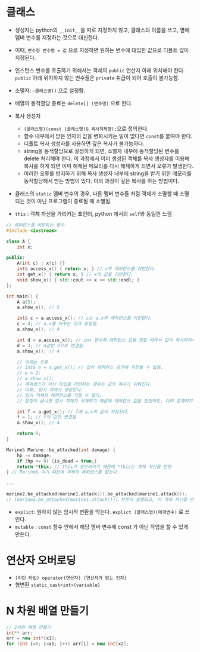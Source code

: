 # 클래스

* 생성자는 python의 `__init__`을 따로 지정하지 않고, 클래스의 이름을 쓰고, 옆에 멤버 변수를 지정하는 것으로 대신한다.
* 이때, `변수형 변수명 = 값` 으로 지정하면 원하는 변수에 대입한 값으로 디폴트 값이 지정된다.

* 인스턴스 변수를 호출하기 위해서는 객체의 `public` 연산자 아래 위치해야 한다. `public` 아래 위치하지 않는 변수들은 `private` 취급이 되어 호출이 불가능함.

* 소멸자: `~클래스명()` 으로 설정함.
* 배열의 동적할당 종료는 `delete[] (변수명)` 으로 한다.
* 복사 생성자
  * `(클래스명)(const (클래스명)& 복사객체명);`으로 정의한다.
  * 함수 내부에서 받은 인자의 값을 변화시키는 일이 없다면 `const`를 붙여야 한다.
  * 디폴트 복사 생성자를 사용하면 깊은 복사가 불가능하다.
  * string을 동적할당으로 설정하게 되면, 소멸자 내부에 동적할당된 변수를 delete 처리해야 한다. 이 과정에서 이미 생성된 객체를 복사 생성자를 이용해 복사를 하게 되면 이미 해제된 메모리를 다시 해제하게 되면서 오류가 발생한다.
  * 이러한 오류를 방지하기 위해 복사 생성자 내부에 string을 받기 위한 메모리를 동적할당해서 받는 방법이 있다. 이의 과정이 깊은 복사를 하는 방법이다.

* 클래스의 `static` 멤버 변수의 경우, 다른 멤버 변수들 처럼 객체가 소멸할 때 소멸되는 것이 아닌 프로그램이 종료될 때 소멸됨.
* `this` : 객체 자신을 가리키는 포인터, python 에서의 `self`와 동일한 느낌

```c++
// 레퍼런스를 리턴하는 함수
#include <iostream>

class A {
	int x;

public:
	A(int c) : x(c) {}
	int& access_x() { return x; } // x의 레퍼런스를 리턴한다.
	int get_x() { return x; } // x의 값을 리턴한다.
	void show_x() { std::cout << x << std::endl; }
};

int main() {
	A a(5);
	a.show_x(); // 5

	int& c = a.access_x(); // c는 a.x의 레퍼런스를 리턴한다.
	c = 4; // a.x를 바꾸는 것과 동일함.
	a.show_x(); // 4

	int d = a.access_x(); // int 변수에 레퍼런스 값을 전달 따라서 값이 복사되어서 d에 전달된다.
	d = 3; // d값만 3으로 변경됨.
	a.show_x(); // 4

	// 아래는 오류
	// int& e = a.get_x(); // 값이 레퍼런스 공간에 저장될 수 없음.
	// e = 2;
	// a.show_x();
    // 레퍼런스가 아닌 타입을 리턴하는 경우는 값의 복사가 이뤄진다.
    // 이후, 임시 객체가 생성된다.
    // 임시 객체의 레퍼런스를 가질 수 없다.
    // 문장이 끝나면 임시 객체가 삭제되기 때문에 레퍼런스 값을 받았어도, 이미 존재하지 않는 것에 대한 레퍼런스가 되기 때문에 오류가 난다.

	int f = a.get_x(); // f에 a.x의 값이 저장된다.
	f = 1; // f의 값만 변경됨.
	a.show_x(); // 4

	return 0;
}
```

```c++
Marine& Marine::be_attacked(int damage) {
    hp -= damage;
    if (hp <= 0) {is_dead = true;}
    return *this; // this가 포인터이기 때문에 *this는 객체 자신을 반환
} // Marine& 이기 때문에 객체의 레퍼런스를 받는다.

...
    
marine2.be_attacked(marine1.attack()).be_attacked(marine1.attack());
// [marine2.be_attacked(marine1.attack())] 부분이 실행되고, 이 객체 자신을 반환한다. 따라서 marine2가 되고, 다시 뒤의 함수가 실행되면서, 변환된 marine2를 반환한다.
```

* `explict`: 원하지 않는 암시적 변환을 막는다. `explict (클래스명)(매개변수)` 로 쓰인다.
* `mutable` : `const` 함수 안에서 해당 멤버 변수에 const 가 아닌 작업을 할 수 있게 만든다.



# 연산자 오버로딩

* `(리턴 타입) operator(연산자) (연산자가 받는 인자)`
* 형변환 `static_cast<int>(variable)`



# N 차원 배열 만들기

```c++
// 2차원 배열 만들기
int** arr;
arr = new int*[x1];
for (int i=0; i<x1; i++) arr[i] = new int[x2];
```

